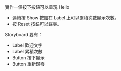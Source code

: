 實作一個按下按鈕可以呈現 Hello
* 連續按 Show 按鈕在 Label 上可以累積次數顯示次數。
* 按 Reset 按鈕可以歸零。

Storyboard 要有：
* Label 歡迎文字
* Label 累積次數
* Button 按下顯示
* Button 重新歸零
